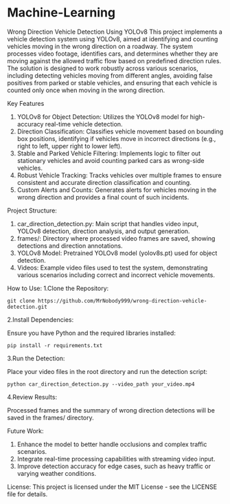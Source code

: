 # Machine-Learning
Wrong Direction Vehicle Detection Using YOLOv8
This project implements a vehicle detection system using YOLOv8, aimed at identifying and counting vehicles moving in the wrong direction on a roadway. The system processes video footage, identifies cars, and determines whether they are moving against the allowed traffic flow based on predefined direction rules. The solution is designed to work robustly across various scenarios, including detecting vehicles moving from different angles, avoiding false positives from parked or stable vehicles, and ensuring that each vehicle is counted only once when moving in the wrong direction.

Key Features
1. YOLOv8 for Object Detection: Utilizes the YOLOv8 model for high-accuracy real-time vehicle detection.
2. Direction Classification: Classifies vehicle movement based on bounding box positions, identifying if vehicles move in incorrect directions (e.g., right to left, upper right to lower left).
3. Stable and Parked Vehicle Filtering: Implements logic to filter out stationary vehicles and avoid counting parked cars as wrong-side vehicles.
4. Robust Vehicle Tracking: Tracks vehicles over multiple frames to ensure consistent and accurate direction classification and counting.
5. Custom Alerts and Counts: Generates alerts for vehicles moving in the wrong direction and provides a final count of such incidents.

Project Structure:
1. car_direction_detection.py: Main script that handles video input, YOLOv8 detection, direction analysis, and output generation.
2. frames/: Directory where processed video frames are saved, showing detections and direction annotations.
3. YOLOv8 Model: Pretrained YOLOv8 model (yolov8s.pt) used for object detection.
4. Videos: Example video files used to test the system, demonstrating various scenarios including correct and incorrect vehicle movements.


How to Use:
1.Clone the Repository:

    git clone https://github.com/MrNobody999/wrong-direction-vehicle-detection.git


2.Install Dependencies:

Ensure you have Python and the required libraries installed:
    
    pip install -r requirements.txt

3.Run the Detection:

Place your video files in the root directory and run the detection script:
    
    python car_direction_detection.py --video_path your_video.mp4
  

4.Review Results:

Processed frames and the summary of wrong direction detections will be saved in the frames/ directory.


Future Work:
1. Enhance the model to better handle occlusions and complex traffic scenarios.
2. Integrate real-time processing capabilities with streaming video input.
3. Improve detection accuracy for edge cases, such as heavy traffic or varying weather conditions.

License:
      This project is licensed under the MIT License - see the LICENSE file for details.
